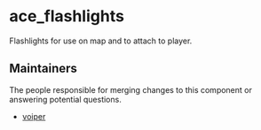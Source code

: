 ace_flashlights
=======

Flashlights for use on map and to attach to player.


## Maintainers

The people responsible for merging changes to this component or answering potential questions.

- [voiper](https://github.com/voiperr)
